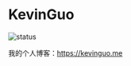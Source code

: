 # KevinGuo
![status](https://api.travis-ci.org/chinakevinguo/chinakevinguo.github.io.svg?branch=master)


我的个人博客：<https://kevinguo.me>
